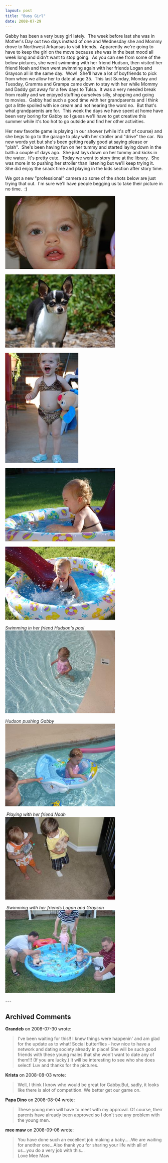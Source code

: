 ```yaml
---
layout: post
title: "Busy Girl"
date: 2008-07-29
---
```


<p>Gabby has been a very busy girl lately.  The week before last she was in Mother's Day out two days instead of one and Wednesday she and Mommy drove to Northwest Arkansas to visit friends.  Apparently we're going to have to keep the girl on the move because she was in the best mood all week long and didn't want to stop going.  As you can see from some of the below pictures, she went swimming with her friend Hudson, then visited her friend Noah and then went swimming again with her friends Logan and Grayson all in the same day.  Wow!  She'll have a lot of boyfriends to pick from when we allow her to date at age 35.  This last Sunday, Monday and Tuesday, Gramma and Grampa came down to stay with her while Mommy and Daddy got away for a few days to Tulsa.  It was a very needed break from reality and we enjoyed stuffing ourselves silly, shopping and going to movies.  Gabby had such a good time with her grandparents and I think got a little spoiled with ice cream and not hearing the word no.  But that's what grandparents are for.  This week the days we have spent at home have been very boring for Gabby so I guess we'll have to get creative this summer while it's too hot to go outside and find her other activities.  </p>
<p>Her new favorite game is playing in our shower (while it's off of course) and she begs to go to the garage to play with her stroller and "drive" the car.  No new words yet but she's been getting really good at saying please or "plah".  She's been having fun on her tummy and started laying down in the bath a couple of days ago.  She just lays down on her tummy and kicks in the water.  It's pretty cute.  Today we went to story time at the library.  She was more in to pushing her stroller than listening but we'll keep trying it.  She did enjoy the snack time and playing in the kids section after story time.</p>
<p>We got a new "professional" camera so some of the shots below are just trying that out.  I'm sure we'll have people begging us to take their picture in no time.  :)</p>
<p><img alt="" src="/assets/images/2008-07-29-DSC_0010(Custom).jpg"/> </p>
<p><img alt="" src="/assets/images/2008-07-29-DSC_0026(Custom).jpg"/> </p>
<p><img alt="" src="/assets/images/2008-07-29-DSC_0069(Custom).jpg"/> </p>
<p><img alt="" src="/assets/images/2008-07-29-DSC_0112(Custom).jpg"/> </p>
<p><img alt="" src="/assets/images/2008-07-29-DSC_0117(Custom).jpg"/> </p>
<p><em>Swimming in her friend Hudson's pool<br/>
</em><img alt="" src="/assets/images/2008-07-29-P1030206(Custom).jpg"/>  </p>
<p><em>Hudson pushing Gabby<br/>
</em><img alt="" src="/assets/images/2008-07-29-P1030210(Custom).jpg"/></p>
<p> <em>Playing with her friend Noah<br/>
</em><img alt="" height="263" src="/assets/images/2008-07-29-P1030215(Custom).jpg" width="350"/></p>
<p> <em>Swimming with her friends Logan and Grayson<br/>
</em><img alt="" height="263" src="/assets/images/2008-07-29-P1030223(Custom).jpg" width="350"/></p>
---

## Archived Comments

**Grandeb** on 2008-07-30 wrote:

> I've been waiting for this!!  I knew things were happenin' and am glad for the update as to what!  Social butterflies - how nice to have a network and dating society already in place!  She will be such good friends with these young males that she won't want to date any of them!!!  (If you are lucky.)  It will be interesting to see who she does select!  Luv and thanks for the pictures.

**Krista** on 2008-08-03 wrote:

> Well, I think I know who would be great for Gabby.But, sadly, it looks like there is alot of competition. We better get our game on.

**Papa Dino** on 2008-08-04 wrote:

> These young men will have to meet with my approval. Of course, their parents have already been approved so I don't see any problem with the young men.

**mee maw** on 2008-09-06 wrote:

> You have done such an excellent job making a baby.....We are waiting for another one...Also thank you for sharing your life with all of us...you do a very job with this...<br>Love Mee Maw


